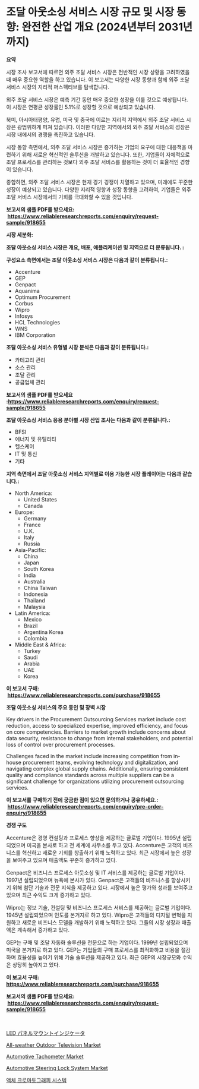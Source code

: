 <p><h1>조달 아웃소싱 서비스 시장 규모 및 시장 동향: 완전한 산업 개요 (2024년부터 2031년까지)</h1></p><p><strong>요약</strong></p>
<p><p>시장 조사 보고서에 따르면 외주 조달 서비스 시장은 전반적인 시장 상황을 고려하였을 때 매우 중요한 역할을 하고 있습니다. 이 보고서는 다양한 시장 동향과 함께 외주 조달 서비스 시장의 지리적 퍼스펙티브를 탐색합니다.</p><p>외주 조달 서비스 시장은 예측 기간 동안 매우 중요한 성장을 이룰 것으로 예상됩니다. 이 시장은 연평균 성장률인 5.1%로 성장할 것으로 예상되고 있습니다.</p><p>북미, 아시아태평양, 유럽, 미국 및 중국에 이르는 지리적 지역에서 외주 조달 서비스 시장은 광범위하게 퍼져 있습니다. 이러한 다양한 지역에서의 외주 조달 서비스의 성장은 시장 내에서의 경쟁을 촉진하고 있습니다.</p><p>시장 동향 측면에서, 외주 조달 서비스 시장은 증가하는 기업의 요구에 대한 대응책을 마련하기 위해 새로운 혁신적인 솔루션을 개발하고 있습니다. 또한, 기업들이 자체적으로 조달 프로세스를 관리하는 것보다 외주 조달 서비스를 활용하는 것이 더 효율적인 경향이 있습니다.</p><p>종합하면, 외주 조달 서비스 시장은 현재 경기 경쟁이 치열하고 있으며, 미래에도 꾸준한 성장이 예상되고 있습니다. 다양한 지리적 영향과 성장 동향을 고려하여, 기업들은 외주 조달 서비스 시장에서의 기회를 극대화할 수 있을 것입니다.</p></p>
<p><strong>보고서의 샘플 PDF를 받으세요: &nbsp;<a href="https://www.reliableresearchreports.com/enquiry/request-sample/918655">https://www.reliableresearchreports.com/enquiry/request-sample/918655</a></strong></p>
<p><strong>시장 세분화:</strong></p>
<p><strong> 조달 아웃소싱 서비스 시장은 개요, 배포, 애플리케이션 및 지역으로 더 분류됩니다. :</strong></p>
<p><strong>구성요소 측면에서는 조달 아웃소싱 서비스 시장은 다음과 같이 분류됩니다.:</strong></p>
<p><ul><li>Accenture</li><li>GEP</li><li>Genpact</li><li>Aquanima</li><li>Optimum Procurement</li><li>Corbus</li><li>Wipro</li><li>Infosys</li><li>HCL Technologies</li><li>WNS</li><li>IBM Corporation</li></ul></p>
<p><strong> 조달 아웃소싱 서비스 유형별 시장 분석은 다음과 같이 분류됩니다.:</strong></p>
<p><ul><li>카테고리 관리</li><li>소스 관리</li><li>조달 관리</li><li>공급업체 관리</li></ul></p>
<p><strong>보고서의 샘플 PDF를 받으세요 :<a href="https://www.reliableresearchreports.com/enquiry/request-sample/918655">https://www.reliableresearchreports.com/enquiry/request-sample/918655</a></strong></p>
<p><strong> 조달 아웃소싱 서비스 응용 분야별 시장 산업 조사는 다음과 같이 분류됩니다.:</strong></p>
<p><ul><li>BFSI</li><li>에너지 및 유틸리티</li><li>헬스케어</li><li>IT 및 통신</li><li>기타</li></ul></p>
<p><strong>지역 측면에서 조달 아웃소싱 서비스 지역별로 이용 가능한 시장 플레이어는 다음과 같습니다.:</strong></p>
<p><ul>
    <li>
        North America:
        <ul>
            <li>United States</li>
            <li>Canada</li>
        </ul>
    </li>
    <li>
        Europe:
        <ul>
            <li>Germany</li>
            <li>France</li>
            <li>U.K.</li>
            <li>Italy</li>
            <li>Russia</li>
        </ul>
    </li>
    <li>
        Asia-Pacific:
        <ul>
            <li>China</li>
            <li>Japan</li>
            <li>South Korea</li>
            <li>India</li>
            <li>Australia</li>
            <li>China Taiwan</li>
            <li>Indonesia</li>
            <li>Thailand</li>
            <li>Malaysia</li>
        </ul>
    </li>
    <li>
        Latin America:
        <ul>
            <li>Mexico</li>
            <li>Brazil</li>
            <li>Argentina Korea</li>
            <li>Colombia</li>
        </ul>
    </li>
    <li>
        Middle East & Africa:
        <ul>
            <li>Turkey</li>
            <li>Saudi</li>
            <li>Arabia</li>
            <li>UAE</li>
            <li>Korea</li>
        </ul>
    </li>
    </ul></p>
<p><strong>이 보고서 구매: &nbsp;<a href="https://www.reliableresearchreports.com/purchase/918655">https://www.reliableresearchreports.com/purchase/918655</a></strong></p>
<p><strong>조달 아웃소싱 서비스의 주요 동인 및 장벽 시장</strong></p>
<p><p>Key drivers in the Procurement Outsourcing Services market include cost reduction, access to specialized expertise, improved efficiency, and focus on core competencies. Barriers to market growth include concerns about data security, resistance to change from internal stakeholders, and potential loss of control over procurement processes.</p><p>Challenges faced in the market include increasing competition from in-house procurement teams, evolving technology and digitalization, and navigating complex global supply chains. Additionally, ensuring consistent quality and compliance standards across multiple suppliers can be a significant challenge for organizations utilizing procurement outsourcing services.</p></p>
<p><strong>이 보고서를 구매하기 전에 궁금한 점이 있으면 문의하거나 공유하세요.: &nbsp;<a href="https://www.reliableresearchreports.com/enquiry/pre-order-enquiry/918655">https://www.reliableresearchreports.com/enquiry/pre-order-enquiry/918655</a></strong></p>
<p><strong>경쟁 구도</strong></p>
<p><p>Accenture은 경영 컨설팅과 프로세스 향상을 제공하는 글로벌 기업이다. 1995년 설립되었으며 미국을 본사로 하고 전 세계에 사무소를 두고 있다. Accenture은 고객의 비즈니스를 혁신하고 새로운 기회를 창출하기 위해 노력하고 있다. 최근 시장에서 높은 성장을 보여주고 있으며 매출액도 꾸준히 증가하고 있다.</p><p>Genpact은 비즈니스 프로세스 아웃소싱 및 IT 서비스를 제공하는 글로벌 기업이다. 1997년 설립되었으며 뉴욕에 본사가 있다. Genpact은 고객들의 비즈니스를 향상시키기 위해 첨단 기술과 전문 지식을 제공하고 있다. 시장에서 높은 평가와 성과를 보여주고 있으며 최근 수익도 크게 증가하고 있다.</p><p>Wipro는 정보 기술, 컨설팅 및 비즈니스 프로세스 서비스를 제공하는 글로벌 기업이다. 1945년 설립되었으며 인도를 본거지로 하고 있다. Wipro은 고객들의 디지털 변혁을 지원하고 새로운 비즈니스 모델을 개발하기 위해 노력하고 있다. 그들의 시장 성장과 매출액은 계속해서 증가하고 있다.</p><p>GEP는 구매 및 조달 자동화 솔루션을 전문으로 하는 기업이다. 1999년 설립되었으며 미국을 본거지로 하고 있다. GEP는 기업들의 구매 프로세스를 최적화하고 비용을 절감하며 효율성을 높이기 위해 기술 솔루션을 제공하고 있다. 최근 GEP의 시장규모와 수익은 상당히 높아지고 있다.</p></p>
<p><strong>이 보고서 구매: &nbsp; <a href="https://www.reliableresearchreports.com/purchase/918655">https://www.reliableresearchreports.com/purchase/918655</a></strong></p>
<p><strong>보고서의 샘플 PDF를 받으세요: &nbsp;<a href="https://www.reliableresearchreports.com/enquiry/request-sample/918655">https://www.reliableresearchreports.com/enquiry/request-sample/918655</a></strong><strong></strong></p>
<p>&nbsp;</p>
<p><p><a href="https://medium.com/@eusebiomante/led%E3%83%91%E3%83%8D%E3%83%AB%E3%83%9E%E3%82%A6%E3%83%B3%E3%83%88%E3%82%A4%E3%83%B3%E3%82%B8%E3%82%B1%E3%83%BC%E3%82%BF%E3%83%BC%E5%B8%82%E5%A0%B4%E3%83%A1%E3%83%88%E3%83%AA%E3%82%AF%E3%82%B9%E3%81%AE%E3%83%87%E3%82%B3%E3%83%BC%E3%83%89-%E5%B8%82%E5%A0%B4%E3%82%B7%E3%82%A7%E3%82%A2-%E3%83%88%E3%83%AC%E3%83%B3%E3%83%89-%E6%88%90%E9%95%B7%E3%83%91%E3%82%BF%E3%83%BC%E3%83%B3-e8d882093866">LED パネルマウントインジケータ</a></p><p><a href="https://issuu.com/reportprime-2/docs/all-weather-outdoor-television-market-size-2030.pp">All-weather Outdoor Television Market</a></p><p><a href="https://view.publitas.com/reportprime-1/automotive-tachometer-market-size-reflecting-a-forecast-till-2031-market-by-type-by-application-and-by-geography/">Automotive Tachometer Market</a></p><p><a href="https://view.publitas.com/reportprime-1/automotive-steering-lock-system-market-research-report-unlocks-analysis-on-the-market-financial-status-market-size-and-market-revenue-upto-2031/">Automotive Steering Lock System Market</a></p><p><a href="https://medium.com/@sammyrityychie766796/%EC%95%A1%EC%B2%B4%ED%81%AC%EB%A1%9C%EB%A7%88%ED%86%A0%EA%B7%B8%EB%9E%98%ED%94%BC-%EC%8B%9C%EC%8A%A4%ED%85%9C-%EC%8B%9C%EC%9E%A5-%EA%B7%9C%EB%AA%A8%EB%8A%94-%EA%B8%80%EB%A1%9C%EB%B2%8C-%EC%82%B0%EC%97%85%EC%97%90%EC%84%9C-%EA%B0%80%EC%9E%A5-%EC%A2%8B%EC%9D%80-%EB%A7%88%EC%BC%80%ED%8C%85-%EC%B1%84%EB%84%90%EC%9D%84-%EB%B3%B4%EC%97%AC%EC%A4%8D%EB%8B%88%EB%8B%A4-fa340dbbd27e">액체 크로마토그래피 시스템</a></p></p>